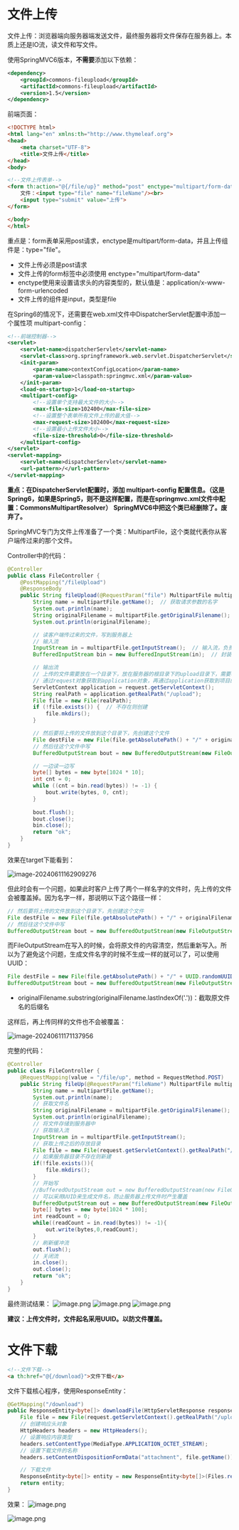 # 文件上传

文件上传：浏览器端向服务器端发送文件，最终服务器将文件保存在服务器上。本质上还是IO流，读文件和写文件。

使用SpringMVC6版本，**不需要**添加以下依赖：
```xml
<dependency>
    <groupId>commons-fileupload</groupId>
    <artifactId>commons-fileupload</artifactId>
    <version>1.5</version>
</dependency>
```
前端页面：
```html
<!DOCTYPE html>
<html lang="en" xmlns:th="http://www.thymeleaf.org">
<head>
    <meta charset="UTF-8">
    <title>文件上传</title>
</head>
<body>

<!--文件上传表单-->
<form th:action="@{/file/up}" method="post" enctype="multipart/form-data">
    文件：<input type="file" name="fileName"/><br>
    <input type="submit" value="上传">
</form>

</body>
</html>
```
重点是：form表单采用post请求，enctype是multipart/form-data，并且上传组件是：type="file"。

+ 文件上传必须是post请求
+ 文件上传的form标签中必须使用 enctype="multipart/form-data"
+ enctype使用来设置请求头的内容类型的，默认值是：application/x-www-form-urlencoded
+ 文件上传的组件是input，类型是file

在Spring6的情况下，还需要在web.xml文件中DispatcherServlet配置中添加一个属性项 multipart-config：
```xml
<!--前端控制器-->
<servlet>
    <servlet-name>dispatcherServlet</servlet-name>
    <servlet-class>org.springframework.web.servlet.DispatcherServlet</servlet-class>
    <init-param>
        <param-name>contextConfigLocation</param-name>
        <param-value>classpath:springmvc.xml</param-value>
    </init-param>
    <load-on-startup>1</load-on-startup>
    <multipart-config>
        <!--设置单个支持最大文件的大小-->
        <max-file-size>102400</max-file-size>
        <!--设置整个表单所有文件上传的最大值-->
        <max-request-size>102400</max-request-size>
        <!--设置最小上传文件大小-->
        <file-size-threshold>0</file-size-threshold>
    </multipart-config>
</servlet>
<servlet-mapping>
    <servlet-name>dispatcherServlet</servlet-name>
    <url-pattern>/</url-pattern>
</servlet-mapping>
```
**重点：在DispatcherServlet配置时，添加 multipart-config 配置信息。（这是Spring6，如果是Spring5，则不是这样配置，而是在springmvc.xml文件中配置：CommonsMultipartResolver）**
**SpringMVC6中把这个类已经删除了。废弃了。**

SpringMVC专门为文件上传准备了一个类：MultipartFile，这个类就代表你从客户端传过来的那个文件。

Controller中的代码：

```java
@Controller
public class FileController {
    @PostMapping("/fileUpload")
    @ResponseBody
    public String fileUpload(@RequestParam("file") MultipartFile multipartFile, HttpServletRequest request) throws IOException {
        String name = multipartFile.getName();  // 获取请求参数的名字
        System.out.println(name);
        String originalFilename = multipartFile.getOriginalFilename();  // 获取文件真实的名字
        System.out.println(originalFilename);

        // 读客户端传过来的文件，写到服务器上
        // 输入流
        InputStream in = multipartFile.getInputStream();  // 输入流，负责读客户端的文件
        BufferedInputStream bin = new BufferedInputStream(in);  // 封装成带有缓冲流的输入流

        // 输出流
        // 上传的文件需要放在一个目录下，放在服务器的根目录下的upload目录下，需要将这个目录创建出来，需要用到request对象
        // 通过request对象获取到application对象，再通过application获取到项目的根路径
        ServletContext application = request.getServletContext();
        String realPath = application.getRealPath("/upload");
        File file = new File(realPath);
        if (!file.exists()) {  // 不存在则创建
            file.mkdirs();
        }

        // 然后要将上传的文件放到这个目录下，先创建这个文件
        File destFile = new File(file.getAbsolutePath() + "/" + originalFilename);
        // 然后往这个文件中写
        BufferedOutputStream bout = new BufferedOutputStream(new FileOutputStream(destFile));

        // 一边读一边写
        byte[] bytes = new byte[1024 * 10];
        int cnt = 0;
        while ((cnt = bin.read(bytes)) != -1) {
            bout.write(bytes, 0, cnt);
        }
        
        bout.flush();
        bout.close();
        bin.close();
        return "ok";
    }
}
```

效果在target下能看到：

![image-20240611162909276](https://gitee.com/LowProfile666/image-bed/raw/master/img/202406111629386.png)

但此时会有一个问题，如果此时客户上传了两个一样名字的文件时，先上传的文件会被覆盖掉。因为名字一样，那说明以下这个路径一样：

```java
// 然后要将上传的文件放到这个目录下，先创建这个文件
File destFile = new File(file.getAbsolutePath() + "/" + originalFilename);
// 然后往这个文件中写
BufferedOutputStream bout = new BufferedOutputStream(new FileOutputStream(destFile));
```

而FileOutputStream在写入的时候，会将原文件的内容清空，然后重新写入。所以为了避免这个问题，生成文件名字的时候不生成一样的就可以了，可以使用UUID：

```java
File destFile = new File(file.getAbsolutePath() + "/" + UUID.randomUUID() + originalFilename.substring(originalFilename.lastIndexOf('.')));
BufferedOutputStream bout = new BufferedOutputStream(new FileOutputStream(destFile));
```

+ originalFilename.substring(originalFilename.lastIndexOf('.'))：截取原文件名的后缀名

这样后，再上传同样的文件也不会被覆盖：

![image-20240611171137956](https://gitee.com/LowProfile666/image-bed/raw/master/img/202406111711045.png)

完整的代码：

```java
@Controller
public class FileController {
    @RequestMapping(value = "/file/up", method = RequestMethod.POST)
    public String fileUp(@RequestParam("fileName") MultipartFile multipartFile, HttpServletRequest request) throws IOException {
        String name = multipartFile.getName();
        System.out.println(name);
        // 获取文件名
        String originalFilename = multipartFile.getOriginalFilename();
        System.out.println(originalFilename);
        // 将文件存储到服务器中
        // 获取输入流
        InputStream in = multipartFile.getInputStream();
        // 获取上传之后的存放目录
        File file = new File(request.getServletContext().getRealPath("/upload"));
        // 如果服务器目录不存在则新建
        if(!file.exists()){
            file.mkdirs();
        }
        // 开始写
        //BufferedOutputStream out = new BufferedOutputStream(new FileOutputStream(file.getAbsolutePath() + "/" + originalFilename));
        // 可以采用UUID来生成文件名，防止服务器上传文件时产生覆盖
        BufferedOutputStream out = new BufferedOutputStream(new FileOutputStream(file.getAbsolutePath() + "/" + UUID.randomUUID().toString() + originalFilename.substring(originalFilename.lastIndexOf("."))));
        byte[] bytes = new byte[1024 * 100];
        int readCount = 0;
        while((readCount = in.read(bytes)) != -1){
            out.write(bytes,0,readCount);
        }
        // 刷新缓冲流
        out.flush();
        // 关闭流
        in.close();
        out.close();
        return "ok";
    }
}
```

最终测试结果：
![image.png](https://cdn.nlark.com/yuque/0/2024/png/21376908/1711331360045-38714fe4-a729-4068-b0a8-f805117da5bf.png#averageHue=%23f6f5f3&clientId=u3242acff-c3dd-4&from=paste&height=141&id=ub22497ea&originHeight=141&originWidth=372&originalType=binary&ratio=1&rotation=0&showTitle=false&size=11218&status=done&style=shadow&taskId=u2b3a66e9-e0f0-4050-9147-78787ec075b&title=&width=372)
![image.png](https://cdn.nlark.com/yuque/0/2024/png/21376908/1711331351567-6b421e6f-b5b6-4bf4-95b8-69404a864530.png#averageHue=%23e5e4e4&clientId=u3242acff-c3dd-4&from=paste&height=161&id=u050475b2&originHeight=161&originWidth=388&originalType=binary&ratio=1&rotation=0&showTitle=false&size=10536&status=done&style=shadow&taskId=u965157e3-b7fc-49b3-9fd6-36dd1d8b275&title=&width=388)
![image.png](https://cdn.nlark.com/yuque/0/2024/png/21376908/1711331379294-e15e0870-18fd-4512-a098-032eed43f03a.png#averageHue=%23fafaf9&clientId=u3242acff-c3dd-4&from=paste&height=221&id=ue9ee3a8f&originHeight=221&originWidth=833&originalType=binary&ratio=1&rotation=0&showTitle=false&size=16385&status=done&style=shadow&taskId=ue9be0a12-40f7-47b2-b2cd-54a9e8003fb&title=&width=833)

**建议：上传文件时，文件起名采用UUID。以防文件覆盖。**

# 文件下载

```html
<!--文件下载-->
<a th:href="@{/download}">文件下载</a>
```

文件下载核心程序，使用ResponseEntity：
```java
@GetMapping("/download")
public ResponseEntity<byte[]> downloadFile(HttpServletResponse response, HttpServletRequest request) throws IOException {
    File file = new File(request.getServletContext().getRealPath("/upload") + "/1.jpeg");
    // 创建响应头对象
    HttpHeaders headers = new HttpHeaders();
    // 设置响应内容类型
    headers.setContentType(MediaType.APPLICATION_OCTET_STREAM);
    // 设置下载文件的名称
    headers.setContentDispositionFormData("attachment", file.getName());

    // 下载文件
    ResponseEntity<byte[]> entity = new ResponseEntity<byte[]>(Files.readAllBytes(file.toPath()), headers, HttpStatus.OK);
    return entity;
}
```

效果：
![image.png](https://cdn.nlark.com/yuque/0/2024/png/21376908/1711332732449-ed2ddda1-7b8e-405a-af51-e5e2f8452558.png#averageHue=%23dee2de&clientId=u3242acff-c3dd-4&from=paste&height=99&id=u82ac9055&originHeight=99&originWidth=324&originalType=binary&ratio=1&rotation=0&showTitle=false&size=4563&status=done&style=shadow&taskId=u5a774a56-7a25-461a-9d35-b987df1c3bf&title=&width=324)

![image.png](https://cdn.nlark.com/yuque/0/2024/png/21376908/1711332745775-3de01f16-df6d-41bd-bc4d-905bedf34687.png#averageHue=%239fcbae&clientId=u3242acff-c3dd-4&from=paste&height=430&id=uaf265e4e&originHeight=430&originWidth=1001&originalType=binary&ratio=1&rotation=0&showTitle=false&size=87269&status=done&style=shadow&taskId=ue6deb1ff-a022-425a-a976-f80dc181ef3&title=&width=1001)

